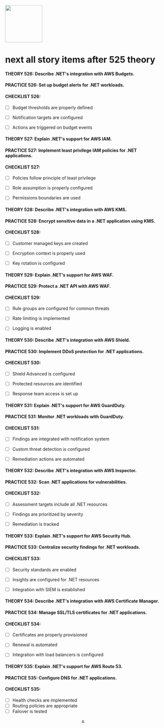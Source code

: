 <img src="https://r2cdn.perplexity.ai/pplx-full-logo-primary-dark%402x.png" class="logo" width="120"/>

# next all story items after 525 theory

#### THEORY 526: Describe .NET's integration with AWS Budgets.

#### PRACTICE 526: Set up budget alerts for .NET workloads.

#### CHECKLIST 526:

- [ ] Budget thresholds are properly defined
- [ ] Notification targets are configured
- [ ] Actions are triggered on budget events


#### THEORY 527: Explain .NET's support for AWS IAM.

#### PRACTICE 527: Implement least privilege IAM policies for .NET applications.

#### CHECKLIST 527:

- [ ] Policies follow principle of least privilege
- [ ] Role assumption is properly configured
- [ ] Permissions boundaries are used


#### THEORY 528: Describe .NET's integration with AWS KMS.

#### PRACTICE 528: Encrypt sensitive data in a .NET application using KMS.

#### CHECKLIST 528:

- [ ] Customer managed keys are created
- [ ] Encryption context is properly used
- [ ] Key rotation is configured


#### THEORY 529: Explain .NET's support for AWS WAF.

#### PRACTICE 529: Protect a .NET API with AWS WAF.

#### CHECKLIST 529:

- [ ] Rule groups are configured for common threats
- [ ] Rate limiting is implemented
- [ ] Logging is enabled


#### THEORY 530: Describe .NET's integration with AWS Shield.

#### PRACTICE 530: Implement DDoS protection for .NET applications.

#### CHECKLIST 530:

- [ ] Shield Advanced is configured
- [ ] Protected resources are identified
- [ ] Response team access is set up


#### THEORY 531: Explain .NET's support for AWS GuardDuty.

#### PRACTICE 531: Monitor .NET workloads with GuardDuty.

#### CHECKLIST 531:

- [ ] Findings are integrated with notification system
- [ ] Custom threat detection is configured
- [ ] Remediation actions are automated


#### THEORY 532: Describe .NET's integration with AWS Inspector.

#### PRACTICE 532: Scan .NET applications for vulnerabilities.

#### CHECKLIST 532:

- [ ] Assessment targets include all .NET resources
- [ ] Findings are prioritized by severity
- [ ] Remediation is tracked


#### THEORY 533: Explain .NET's support for AWS Security Hub.

#### PRACTICE 533: Centralize security findings for .NET workloads.

#### CHECKLIST 533:

- [ ] Security standards are enabled
- [ ] Insights are configured for .NET resources
- [ ] Integration with SIEM is established


#### THEORY 534: Describe .NET's integration with AWS Certificate Manager.

#### PRACTICE 534: Manage SSL/TLS certificates for .NET applications.

#### CHECKLIST 534:

- [ ] Certificates are properly provisioned
- [ ] Renewal is automated
- [ ] Integration with load balancers is configured


#### THEORY 535: Explain .NET's support for AWS Route 53.

#### PRACTICE 535: Configure DNS for .NET applications.

#### CHECKLIST 535:

- [ ] Health checks are implemented
- [ ] Routing policies are appropriate
- [ ] Failover is tested

<div style="text-align: center">⁂</div>

[^1]: paste.txt

[^2]: https://en.wikipedia.org/wiki/Paris

[^3]: https://en.wikipedia.org/wiki/List_of_capitals_of_France

[^4]: https://home.adelphi.edu/~ca19535/page 4.html

[^5]: https://www.britannica.com/place/Paris

[^6]: https://www.britannica.com/place/France

[^7]: https://www.tn-physio.at/faq/what-is-the-capital-of-france%3F

[^8]: https://www.coe.int/en/web/interculturalcities/paris

[^9]: https://multimedia.europarl.europa.eu/en/video/infoclip-european-union-capitals-paris-france_I199003

